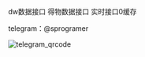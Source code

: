 
dw数据接口 得物数据接口 实时接口0缓存

telegram：@sprogramer

![telegram_qrcode](https://user-images.githubusercontent.com/124868171/235883419-99f0f97d-b6c4-47c7-83c2-ec20501eebee.png)
